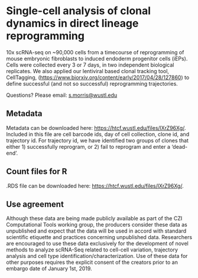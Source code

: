 # Single-cell analysis of clonal dynamics in direct lineage reprogramming

10x scRNA-seq on ~90,000 cells from a timecourse of reprogramming of mouse embryonic fibroblasts to induced endoderm progenitor cells (iEPs). Cells were collected every 3 or 7 days, in two independent biological replicates. We also applied our lentiviral based clonal tracking tool, CellTagging, (https://www.biorxiv.org/content/early/2017/04/28/127860) to define successful (and not so successful) reprogramming trajectories. 

Questions? Please email: s.morris@wustl.edu

## Metadata

Metadata can be downloaded here: https://htcf.wustl.edu/files/lXrZ96Xg/. Included in this file are cell barcode ids, day of cell collection, clone id, and trajectory id. For trajectory id, we have identified two groups of clones that either 1) successfully reprogram, or 2) fail to reprogram and enter a ‘dead-end’.

## Count files for R

.RDS file can be downloaded here: https://htcf.wustl.edu/files/lXrZ96Xg/.

## Use agreement
Although these data are being made publicly available as part of the CZI Computational Tools working group, the producers consider these data as unpublished and expect that the data will be used in accord with standard scientific etiquette and practices concerning unpublished data. Researchers are encouraged to use these data exclusively for the development of novel methods to analyze scRNA-Seq related to cell-cell variation, trajectory analysis and cell type identification/characterization. Use of these data for other purposes requires the explicit consent of the creators prior to an embargo date of January 1st, 2019.